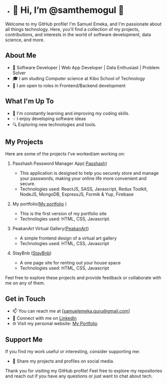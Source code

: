 
- # 👋 Hi, I’m @samthemogul 👋

Welcome to my GitHub profile! I'm Samuel Emeka, and I'm passionate about all things technology. Here, you'll find a collection of my projects, contributions, and interests in the world of software development, data science, and more.

## About Me

- 🌟 Software Developer | Web App Developer | Data Enthusiast | Problem Solver 
- 🎓 I am studing Computer science at Kibo School of Technology
- 💼 I am open to roles in Frontend/Backend development

## What I'm Up To

- 🚀 I'm constantly learning and improving my coding skills.
- 💡 I enjoy developing software ideas
- 🔍 Exploring new technologies and tools.

## My Projects

Here are some of the projects I've worked/am working on:

1. Passhash Password Manager App( [Passhash](https://passhash-app.web.app/))
   - This application is designed to help you securely store and manage your passwords, making your online life more convenient and secure.
   - Technologies used: ReactJS, SASS, Javascript, Redux Toolkit, NodeJS, MongoDB, ExpressJS, Formik & Yup, Firebase
   
2. My portfolio([My portfolio](https://samthemogul.vercel.app/) )
   - This is the first version of my portfolio site
   - Technologies used: HTML, CSS, Javascript.

3. PeakanArt Virtual Gallery([PeakanArt](https://peakanart.vercel.app/))
   - A simple frontend design of a virtual art gallery
   - Technologies used: HTML, CSS, Javascript
4. StayBnb ([StayBnb](https://samthemogul.github.io/stay-bnb/StayBnb/home.html))
   - A one page site for renting out your house space
   - Technologies used: HTML, CSS, Javascript

Feel free to explore these projects and provide feedback or collaborate with me on any of them.


## Get in Touch

- 📫 You can reach me at [samuelemeka.guru@gmail.com]
- 💬 Connect with me on [LinkedIn](https://www.linkedin.com/in/samthemogul)
- 🌐 Visit my personal website: [My Portfolio](https://samthemogul.vercel.app)

## Support Me

If you find my work useful or interesting, consider supporting me:

- 💬 Share my projects and profiles on social media.

Thank you for visiting my GitHub profile! Feel free to explore my repositories and reach out if you have any questions or just want to chat about tech.


<!---
samthemogul/samthemogul is a ✨ special ✨ repository because its `README.md` (this file) appears on your GitHub profile.
You can click the Preview link to take a look at your changes.
--->
